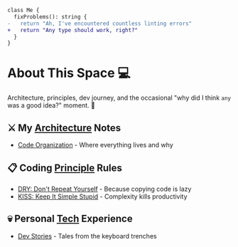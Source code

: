 ```diff
class Me {
  fixProblems(): string {
-   return "Ah, I've encountered countless linting errors"
+   return "Any type should work, right?"
  }
}
```

# About This Space 💻

Architecture, principles, dev journey, and the occasional "why did I think `any` was a good idea?" moment. 🤦‍

## ⚔️ My [Architecture](./ARCHITECTURE/README.md) Notes

- [Code Organization](./ARCHITECTURE/CODE-ORGANIZATION.md) - Where everything lives and why

## 📋 Coding [Principle](./PRINCIPLES/README.md) Rules

- [DRY: Don't Repeat Yourself](./PRINCIPLES/DRY.md) - Because copying code is lazy
- [KISS: Keep It Simple Stupid](./PRINCIPLES/KISS.md) - Complexity kills productivity

## 💀 Personal [Tech](./PERSONAL/README.md) Experience

- [Dev Stories](./PERSONAL/STORIES.md) - Tales from the keyboard trenches

